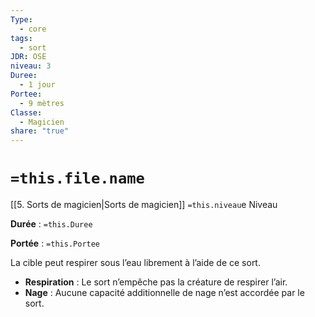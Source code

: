 ```yaml
---
Type:
  - core
tags:
  - sort
JDR: OSE
niveau: 3
Duree:
  - 1 jour
Portee:
  - 9 mètres
Classe:
  - Magicien
share: "true"
---
```

# `=this.file.name`  

[[5. Sorts de magicien|Sorts de magicien]] `=this.niveau`e Niveau

**Durée** : `=this.Duree` 

**Portée** : `=this.Portee`

La cible peut respirer sous l’eau librement à l’aide de ce sort.

- **Respiration** : Le sort n’empêche pas la créature de respirer l’air.
- **Nage** : Aucune capacité additionnelle de nage n’est accordée par le sort.